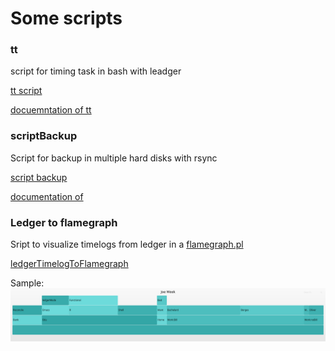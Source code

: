 # Some scripts 

### tt 
script for timing task in bash with leadger 

[tt script](https://github.com/jero98772/scriptson0p/blob/main/bash/tt)

[docuemntation of tt](https://github.com/jero98772/scriptson0p/blob/main/bash/ttDocu.md)

### scriptBackup

Script for backup in multiple hard disks with rsync

[script backup](https://github.com/jero98772/scriptson0p/blob/main/bash/scriptBackup)

[documentation of ](https://github.com/jero98772/scriptson0p/blob/main/bash/scriptBackupDocu.md)

### Ledger to flamegraph

Sript to visualize timelogs from ledger in a [flamegraph.pl]( 
https://github.com/brendangregg/FlameGraph/blob/master/flamegraph.pl)

[ledgerTimelogToFlamegraph](https://github.com/son0p/scriptson0p/blob/main/bash/ledgerTimelogToFlamegraph)

Sample: ![test.svg](test.svg)
